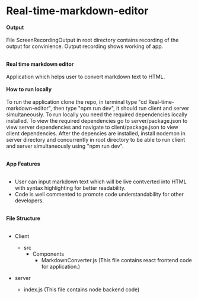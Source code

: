 # Real-time-markdown-editor

**Output** </br></br>
File ScreenRecordingOutput in root directory contains recording of the output for convinience. Output recording shows working of app.
</br>
</br>

**Real time markdown editor** </br> </br>
Application which helps user to convert markdown text to HTML.
</br>
</br>
**How to run locally** </br> </br>
To run the application clone the repo, in terminal type "cd Real-time-markdown-editor", then type "npm run dev", it should run client and server simultaneously. To run locally you need the required dependencies locally installed. To view the required dependencies go to server/package.json to view server dependencies and navigate to client/package.json to view client dependencies. After the depencies are installed, install nodemon in server directory and concurrently in root directory to be able to run client and server simultaneously using "npm run dev".
</br> </br>

**App Features** </br> </br>
- User can input markdown text which will be live contverted into HTML with syntax highlighting for better readability.
- Code is well commented to promote code understandability for other developers.
</br> </br>

**File Structure** </br> </br>
- Client
    - src
        - Components
            - MarkdownConverter.js (This file contains react frontend code for application.)
         
- server
    - index.js (This file contains node backend code)
